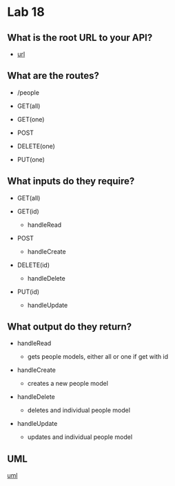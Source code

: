 # Lab 18

## What is the root URL to your API?

- [url](https://5qmk5f7gpd.execute-api.us-east-2.amazonaws.com/deployment)

## What are the routes?

- /people

- GET(all)
- GET(one)
- POST
- DELETE(one)
- PUT(one)

## What inputs do they require?

- GET(all)
- GET(id)
  - handleRead

- POST
  - handleCreate

- DELETE(id)
  - handleDelete

- PUT(id)
  - handleUpdate

## What output do they return?

- handleRead
  - gets people models, either all or one if get with id

- handleCreate
  - creates a new people model

- handleDelete
  - deletes and individual people model

- handleUpdate
  - updates and individual people model

## UML

[uml](lab18.jpeg)